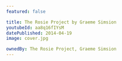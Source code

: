 ```yaml
---
featured: false

title: The Rosie Project by Graeme Simsion
youtubeId: aa8q16fIYsM
datePublished: 2014-04-19
image: cover.jpg

ownedBy: The Rosie Project, Graeme Simsion
---
```

